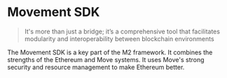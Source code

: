 # Movement SDK 

> It's more than just a bridge; it’s a comprehensive tool that facilitates modularity and interoperability between blockchain environments

The Movement SDK is a key part of the M2 framework. It combines the strengths of the Ethereum and Move systems. It uses Move's strong security and resource management to make Ethereum better.